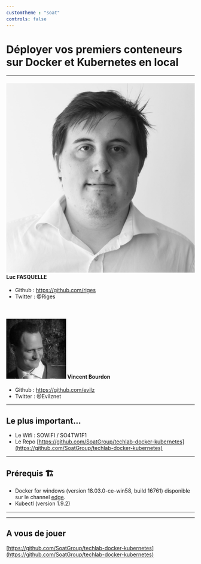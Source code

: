 ```yaml
---
customTheme : "soat"
controls: false
---
```


<!-- .slide: data-background="assets/soat-1.png" -->

# Déployer vos premiers conteneurs sur Docker et Kubernetes en local

---

<!-- .slide: data-background="assets/soat-2.png" -->

#### ![Luc](assets/slide-luc.jpg) Luc FASQUELLE

- <i class="fab fa-github"></i> Github : https://github.com/riges
- <i class="fab fa-twitter"></i> Twitter : @Riges

<br />

#### ![Vincent](assets/slide-vincent.jpg) Vincent Bourdon

- <i class="fab fa-github"></i> Github : https://github.com/evilz
- <i class="fab fa-twitter"></i> Twitter : @Evilznet

---

<!-- .slide: data-background="assets/soat-2.png" -->

## Le plus important...

- Le Wifi : SOWIFI / SO4TW1F1
- Le Repo [https://github.com/SoatGroup/techlab-docker-kubernetes](https://github.com/SoatGroup/techlab-docker-kubernetes)

---

<!-- .slide: data-background="assets/soat-2.png" -->

## Prérequis 🏗️

- Docker for windows (version 18.03.0-ce-win58, build 16761) disponible sur le channel [edge](https://download.docker.com/win/edge/Docker%20for%20Windows%20Installer.exe).
- Kubectl (version 1.9.2)

---

<!-- .slide: data-background="assets/slide-docker-kubernetes-support.png" -->

---

<!-- .slide: data-background="assets/soat-2.png" -->

## A vous de jouer

[https://github.com/SoatGroup/techlab-docker-kubernetes](https://github.com/SoatGroup/techlab-docker-kubernetes)
